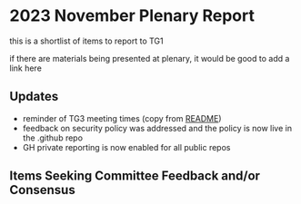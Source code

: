 # 2023 November Plenary Report

this is a shortlist of items to report to TG1

if there are materials being presented at plenary, it would be good to add a link here

## Updates

- reminder of TG3 meeting times (copy from [README](/README.md))
- feedback on security policy was addressed and the policy is now live in the .github repo
- GH private reporting is now enabled for all public repos

## Items Seeking Committee Feedback and/or Consensus
